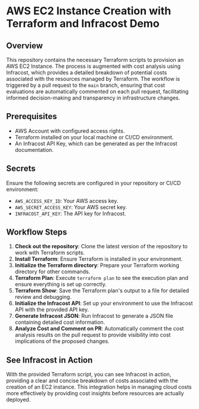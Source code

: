 
# AWS EC2 Instance Creation with Terraform and Infracost Demo

## Overview

This repository contains the necessary Terraform scripts to provision an AWS EC2 Instance. The process is augmented with cost analysis using Infracost, which provides a detailed breakdown of potential costs associated with the resources managed by Terraform. The workflow is triggered by a pull request to the `main` branch, ensuring that cost evaluations are automatically commented on each pull request, facilitating informed decision-making and transparency in infrastructure changes.

## Prerequisites

- AWS Account with configured access rights.
- Terraform installed on your local machine or CI/CD environment.
- An Infracost API Key, which can be generated as per the Infracost documentation.

## Secrets

Ensure the following secrets are configured in your repository or CI/CD environment:

- `AWS_ACCESS_KEY_ID`: Your AWS access key.
- `AWS_SECRET_ACCESS_KEY`: Your AWS secret key.
- `INFRACOST_API_KEY`: The API key for Infracost.

## Workflow Steps

1. **Check out the repository**: Clone the latest version of the repository to work with Terraform scripts.
2. **Install Terraform**: Ensure Terraform is installed in your environment.
3. **Initialize the Terraform directory**: Prepare your Terraform working directory for other commands.
4. **Terraform Plan**: Execute `terraform plan` to see the execution plan and ensure everything is set up correctly.
5. **Terraform Show**: Save the Terraform plan's output to a file for detailed review and debugging.
6. **Initialize the Infracost API**: Set up your environment to use the Infracost API with the provided API key.
7. **Generate Infracost JSON**: Run Infracost to generate a JSON file containing detailed cost information.
8. **Analyze Cost and Comment on PR**: Automatically comment the cost analysis results on the pull request to provide visibility into cost implications of the proposed changes.

## See Infracost in Action

With the provided Terraform script, you can see Infracost in action, providing a clear and concise breakdown of costs associated with the creation of an EC2 instance. This integration helps in managing cloud costs more effectively by providing cost insights before resources are actually deployed.



